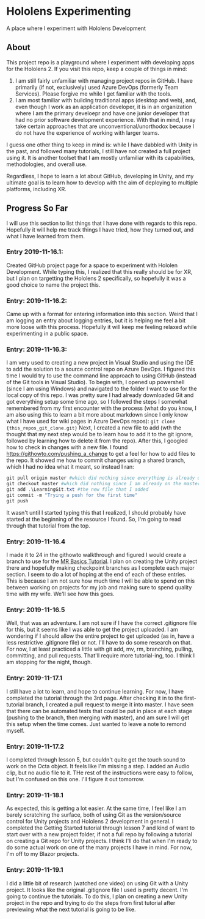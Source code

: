 # Hololens Experimenting

A place where I experiment with Hololens Development

## About

This project repo is a playground where I experiment with developing apps for the Hololens 2.  If you visit this repo, keep a couple of things in mind:
1. I am still fairly unfamiliar with managing project repos in GitHub.  I have primarily (if not, exclusively) used Azure DevOps (formerly Team Services).  Please forgive me while I get familiar with the tools.
2. I am most familiar with building traditional apps (desktop and web), and, even though I work as an application developer, it is in an organization where I am the primary develoepr and have one junior developer that had no prior software development experience.  With that in mind, I may take certain approaches that are unconventional/unorthodox because I do not have the experience of working with larger teams.

I guess one other thing to keep in mind is: while I have dabbled with Unity in the past, and followed many tutorials, I still have not created a full project using it.  It is another toolset that I am mostly unfamiliar with its capabilities, methodologies, and overall use.

Regardless, I hope to learn a lot about GitHub, developing in Unity, and my ultimate goal is to learn how to develop with the aim of deploying to multiple platforms, including XR.

## Progress So Far

I will use this section to list things that I have done with regards to this repo.  Hopefully it will help me track things I have tried, how they turned out, and what I have learned from them.

### Entry 2019-11-16.1:

Created GitHub project page for a space to experiment with Hololen Development.  While typing this, I realized that this really should be for XR, but I plan on targetting the Hololens 2 specifically, so hopefully it was a good choice to name the project this.

### Entry: 2019-11-16.2:

Came up with a format for entering information into this section.  Weird that I am logging an entry about logging entries, but it is helping me feel a bit more loose with this process.  Hopefully it will keep me feeling relaxed while experimenting in a public space.

### Entry: 2019-11-16.3:

I am very used to creating a new project in Visual Studio and using the IDE to add the solution to a source control repo on Azure DevOps.  I figured this time I would try to use the command line approach to using GitHub (instead of the Git tools in Visual Studio).  To begin with, I opened up powershell (since I am using Windows) and navigated to the folder I want to use for the local copy of this repo.  I was pretty sure I had already downloaded Git and got everything setup some time ago, so I followed the steps I somewhat remembered from my first encounter with the process (what do you know, I am also using this to learn a bit more about markdown since I only know what I have used for wiki pages in Azure DevOps repos):
  `git clone {this_repos_git_clone.git}`
Next, I created a new file to add (wth the thought that my next step would be to learn how to add it to the git ignore, followed by learning how to delete it from the repo).  After this, I googled how to check in changes with a new file.  I found https://githowto.com/pushing_a_change to get a feel for how to add files to the repo.  It showed me how to commit changes using a shared branch, which I had no idea what it meant, so instead I ran:
```powershell
git pull origin master #which did nothing since everything is already up to date 
git checkout master #which did nothing since I am already on the master branch
git add .\LearningGit.txt #the new file that I added
git commit -m "Trying a push for the first time"
git push
```
It wasn't until I started typing this that I realized, I should probably have started at the beginning of the resource I found.  So, I'm going to read through that tutorial from the top.

### Entry: 2019-11-16.4

I made it to 24 in the githowto walkthrough and figured I would create a branch to use for the [MR Basics Tutorial](https://docs.microsoft.com/en-us/windows/mixed-reality/holograms-100 "Microsoft Docs: MR Basics 100: Getting started with Unity").  I plan on creating the Unity project there and hopefully making checkpoint branches as I complete each major section.  I seem to do a lot of hoping at the end of each of these entries.  This is because I am not sure how much time I will be able to spend on this between working on projects for my job and making sure to spend quality time with my wife.  We'll see how this goes. 

### Entry: 2019-11-16.5

Well, that was an adventure. I am not sure if I have the correct .gitignore file for this, but it seems like I was able to get the project uploaded.  I am wondering if I should allow the entire project to get uploaded (as in, have a less restrictive .gitignore file) or not.  I'll have to do some research on that.  For now, I at least practiced a little with git add, mv, rm, branching, pulling, committing, and pull requests.  That'll require more tutorial-ing, too.  I think I am stopping for the night, though.  

### Entry: 2019-11-17.1

I still have a lot to learn, and hope to continue learning. For now, I have completed the tutorial through the 3rd page.  After checking it in to the first-tutorial branch, I created a pull request to merge it into master.  I have seen that there can be automated tests that could be put in place at each stage (pushing to the branch, then merging with master), and am sure I will get this setup when the time comes.  Just wanted to leave a note to remond myself.

### Entry: 2019-11-17.2

I completed through lesson 5, but couldn't quite get the touch sound to work on the Octa object.  It feels like I'm missing a step.  I added an Audio clip, but no audio file to it.  THe rest of the instructions were easy to follow, but I'm confused on this one.  I'll figure it out tomorrow.

### Entry: 2019-11-18.1

As expected, this is getting a lot easier.  At the same time, I feel like I am barely scratching the surface, both of using Git as the version/source control for Unity projects and Hololens 2 development in general.  I completed the Getting Started tutorial through lesson 7 and kind of want to start over with a new project folder, if not a full repo by following a tutorial on creating a Git repo for Unity projects.  I think I'll do that when I'm ready to do some actual work on one of the many projects I have in mind.  For now, I'm off to my Blazor projects.

### Entry: 2019-11-19.1

I did a little bit of research (watched one video) on using Git with a Unity project.  It looks like the original .gitignore file I used is pretty decent.  I'm going to continue the tutorials.  To do this, I plan on creating a new Unity project in the repo and trying to do the steps from first tutorial after previewing what the next tutorial is going to be like.
